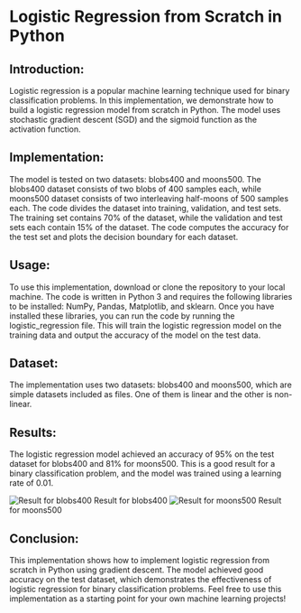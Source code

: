 # Logistic Regression from Scratch in Python

## Introduction:
Logistic regression is a popular machine learning technique used for binary classification problems. In this implementation, we demonstrate how to build a logistic regression model from scratch in Python. The model uses stochastic gradient descent (SGD) and the sigmoid function as the activation function.

## Implementation:
The model is tested on two datasets: blobs400 and moons500. The blobs400 dataset consists of two blobs of 400 samples each, while moons500 dataset consists of two interleaving half-moons of 500 samples each. The code divides the dataset into training, validation, and test sets. The training set contains 70% of the dataset, while the validation and test sets each contain 15% of the dataset. The code computes the accuracy for the test set and plots the decision boundary for each dataset.

## Usage:
To use this implementation, download or clone the repository to your local machine. The code is written in Python 3 and requires the following libraries to be installed: NumPy, Pandas, Matplotlib, and sklearn. Once you have installed these libraries, you can run the code by running the logistic_regression file. This will train the logistic regression model on the training data and output the accuracy of the model on the test data.

## Dataset:
The implementation uses two datasets: blobs400 and moons500, which are simple datasets included as files. One of them is linear and the other is non-linear.

## Results:
The logistic regression model achieved an accuracy of 95% on the test dataset for blobs400 and 81% for moons500. This is a good result for a binary classification problem, and the model was trained using a learning rate of 0.01.

![Result for blobs400](https://github.com/jonaidshianifar/Logistic-Regression-from-Scratch-in-Python/blob/main/images/bloobs400.png)
Result for blobs400
![Result for moons500](https://github.com/jonaidshianifar/Logistic-Regression-from-Scratch-in-Python/blob/main/images/moons500.png)
Result for moons500
## Conclusion:
This implementation shows how to implement logistic regression from scratch in Python using gradient descent. The model achieved good accuracy on the test dataset, which demonstrates the effectiveness of logistic regression for binary classification problems. Feel free to use this implementation as a starting point for your own machine learning projects!
